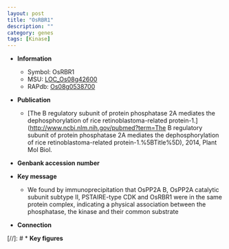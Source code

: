 ```yaml
---
layout: post
title: "OsRBR1"
description: ""
category: genes
tags: [Kinase]
---
```


* **Information**  
    + Symbol: OsRBR1  
    + MSU: [LOC_Os08g42600](http://rice.plantbiology.msu.edu/cgi-bin/ORF_infopage.cgi?orf=LOC_Os08g42600)  
    + RAPdb: [Os08g0538700](http://rapdb.dna.affrc.go.jp/viewer/gbrowse_details/irgsp1?name=Os08g0538700)  

* **Publication**  
    + [The B regulatory subunit of protein phosphatase 2A mediates the dephosphorylation of rice retinoblastoma-related protein-1.](http://www.ncbi.nlm.nih.gov/pubmed?term=The B regulatory subunit of protein phosphatase 2A mediates the dephosphorylation of rice retinoblastoma-related protein-1.%5BTitle%5D), 2014, Plant Mol Biol.

* **Genbank accession number**  

* **Key message**  
    + We found by immunoprecipitation that OsPP2A B, OsPP2A catalytic subunit subtype II, PSTAIRE-type CDK and OsRBR1 were in the same protein complex, indicating a physical association between the phosphatase, the kinase and their common substrate

* **Connection**  

[//]: # * **Key figures**  


